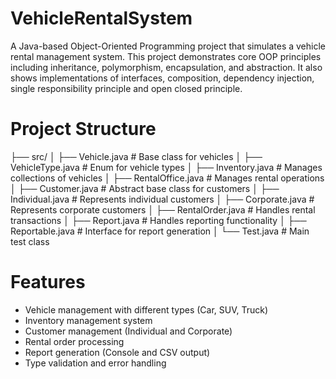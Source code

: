 # VehicleRentalSystem
A Java-based Object-Oriented Programming project that simulates a vehicle rental management system.  This project demonstrates core OOP principles including inheritance, polymorphism, encapsulation, and abstraction. It also shows implementations of interfaces, composition, dependency injection, single responsibility principle and open closed principle.

# Project Structure
├── src/
│   ├── Vehicle.java           # Base class for vehicles
│   ├── VehicleType.java       # Enum for vehicle types
│   ├── Inventory.java         # Manages collections of vehicles
│   ├── RentalOffice.java      # Manages rental operations
│   ├── Customer.java          # Abstract base class for customers
│   ├── Individual.java        # Represents individual customers
│   ├── Corporate.java         # Represents corporate customers
│   ├── RentalOrder.java       # Handles rental transactions
│   ├── Report.java           # Handles reporting functionality
│   ├── Reportable.java       # Interface for report generation
│   └── Test.java             # Main test class

# Features
* Vehicle management with different types (Car, SUV, Truck)
* Inventory management system
* Customer management (Individual and Corporate)
* Rental order processing
* Report generation (Console and CSV output)
* Type validation and error handling

